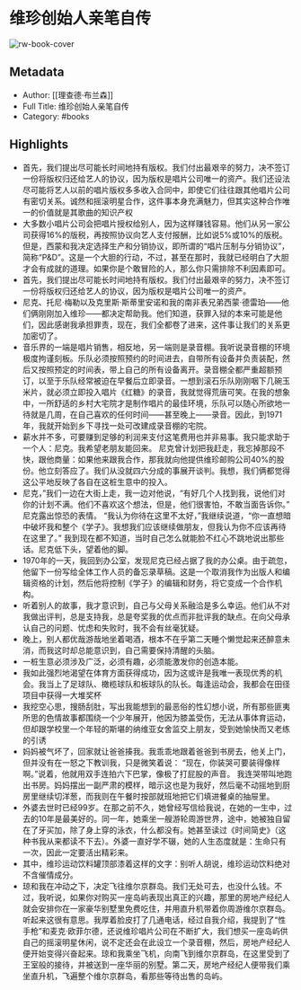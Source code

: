 # 维珍创始人亲笔自传

![rw-book-cover](https://weread-1258476243.file.myqcloud.com/weread/cover/36/3300013936/s_3300013936.jpg)

## Metadata
- Author: [[理查德·布兰森]]
- Full Title: 维珍创始人亲笔自传
- Category: #books

## Highlights
- 首先，我们提出尽可能长时间地持有版权。我们付出最艰辛的努力，决不签订一份将版权归还给艺人的协议，因为版权是唱片公司唯一的资产。我们还设法尽可能将艺人以前的唱片版权多多收入合同中，即使它们往往跟其他唱片公司有密切关系。诚然和摇滚明星合作，这件事本身充满魅力，但其实这种合作唯一的价值就是其歌曲的知识产权
- 大多数小唱片公司会把唱片授权给别人，因为这样赚钱容易。他们从另一家公司获得16%的版税，再按照协议向艺人支付报酬，比如说5%或10%的版税。但是，西蒙和我决定选择生产和分销协议，即所谓的“唱片压制与分销协议”，简称“P&D”。这是一个大胆的行动，不过，甚至在那时，我就已经明白了大胆才会有成就的道理。如果你是个敢冒险的人，那么你只需排除不利因素即可。
- 首先，我们提出尽可能长时间地持有版权。我们付出最艰辛的努力，决不签订一份将版权归还给艺人的协议，因为版权是唱片公司唯一的资产。
- 尼克、托尼·梅勒以及克里斯·斯蒂里安诺和我的南非表兄弟西蒙·德雷珀——他们俩刚刚加入维珍——都决定帮助我。他们知道，获罪入狱的本来可能是他们，因此感谢我承担罪责，现在，我们全都卷了进来，这件事让我们的关系更加密切了。
- 音乐界的一端是唱片销售，相反地，另一端则是录音棚。我听说录音棚的环境极度拘谨刻板。乐队必须按照预约的时间进去，自带所有设备并负责装配，然后又按照预定的时间表，带上自己的所有设备离开。录音棚全都严重超额预订，以至于乐队经常被迫在早餐后立即录音。一想到滚石乐队刚刚咽下几碗玉米片，就必须立即投入唱片《红糖》的录音，我就觉得荒唐可笑。在我的想象中，一所舒适的乡村大宅院才是制作唱片的最佳环境，乐队可以随心所欲地一待就是几周，在自己喜欢的任何时间——甚至晚上——录音。因此，到1971年，我就开始到乡下寻找一处可改建成录音棚的宅院。
- 薪水并不多，可要赚到足够的利润来支付这笔费用也并非易事。我只能求助于一个人：尼克。我希望老朋友能回来。
  尼克曾计划把我赶走，我忘掉那段不快，跟他商量：如果他来跟我合作，那我就向他提供维珍邮购公司40%的股份。他立刻答应了。我们从没就四六分成的事展开谈判。我想，我们俩都觉得这公平地反映了各自在这桩生意中的投入。
- 尼克，”我们一边在大街上走，我一边对他说，“有好几个人找到我，说他们对你的计划不满。他们不喜欢这个想法，但是，他们很害怕，不敢当面告诉你。”
  尼克露出惊恐的表情。
  “我认为你待在这里不太好，”我继续说道，“你一直想暗中破坏我和整个《学子》。我想我们应该继续做朋友，但我认为你不应该再待在这里了。”
  我到现在都不知道，当时自己怎么就能脸不红心不跳地说出那些话。尼克低下头，望着他的脚。
- 1970年的一天，我回到办公室，发现尼克已经占据了我的办公桌。由于疏忽，他留下一份写给全体工作人员的备忘录草稿。这是一个取消我作为出版人和编辑资格的计划，然后他将控制《学子》的编辑和财务，将它变成一个合作机构。
- 听着别人的故事，我才意识到，自己与父母关系融洽是多么幸运。他们从不对我做出评判，总是支持我，总是夸奖我的优点而非批评我的缺点。在向父母承认自己的问题、忧虑和失败时，我不会有丝毫犹疑。
- 晚上，别人都优哉游哉地坐着喝酒，根本不在乎第二天睡个懒觉起来还醉意未消，而我这时却总能意识到，自己需要保持清醒的头脑。
- 一桩生意必须涉及广泛，必须有趣，必须能激发你的创造本能。
- 我如此强烈地渴望在体育方面获得成功，因为这或许是我唯一表现优秀的机会。我当上了足球队、橄榄球队和板球队的队长。每逢运动会，我都会在田径项目中获得一大堆奖杯
- 我挖空心思，搜肠刮肚，写出我能想到的最恶俗的性幻想小说，所有那些匪夷所思的色情故事都围绕一个少年展开，他因为膝盖受伤，无法从事体育运动，但却跟学校里一个年轻的斯堪的纳维亚女舍监交上朋友，受到她愉快而又老练的引诱
- 妈妈被气坏了，回家就让爸爸揍我。我乖乖地跟着爸爸到书房去，他关上门，但并没有在一怒之下教训我，只是微笑着说：
  “现在，你装哭可要装得像样啊。”说着，他就用双手连拍六下巴掌，像极了打屁股的声音。
  我连哭带叫地跑出书房。妈妈摆出一副严肃的模样，暗示这也是为我好，然后毫不动摇地到厨房里继续切洋葱，而我则在午餐时按部就班地把它们填进餐桌的抽屉里。
- 外婆去世时已经99岁。在那之前不久，她曾经写信给我说，在她的一生中，过去的10年是最美好的。同一年，她乘坐一艘游轮周游世界，途中，她被独自留在了牙买加，除了身上穿的泳衣，什么都没有。她甚至读过《时间简史》（这种书我从来都读不下去）。外婆一直好学不辍，她的人生态度就是：生命只有一次，因此一定要活出精彩来。
- 其中，维珍运动饮料罐顶部漆着这样的文字：别听人胡说，维珍运动饮料绝对不含催情成分。
- 琼和我在冲动之下，决定飞往维尔京群岛。我们无处可去，也没什么钱。不过，我听说，如果你对购买一座岛屿表现出真正的兴趣，那里的房地产经纪人就会安排你在一家豪华别墅里免费吃住，并用直升机带着你周游维尔京群岛。听起来这很有意思。我厚着脸皮打了几通电话，经过自我介绍，我提到了“性手枪”和麦克·欧菲尔德，还说维珍唱片公司在不断扩大，我们想买一座岛屿供自己的摇滚明星休闲，说不定还会在此设立一个录音棚，然后，房地产经纪人便开始变得兴奋起来。琼和我乘坐飞机，向南飞到维尔京群岛，在这里受到了王室般的接待，并被送到一座华丽的别墅。第二天，房地产经纪人便带我们乘坐直升机，飞遍整个维尔京群岛，看那些等待出售的岛屿。
